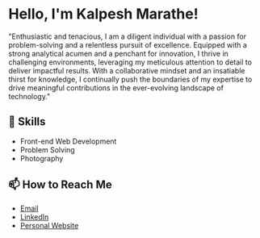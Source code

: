 # Hello, I'm Kalpesh Marathe!

"Enthusiastic and tenacious, I am a diligent individual with a passion for problem-solving and a relentless pursuit of excellence. Equipped with a strong analytical acumen and a penchant for innovation, I thrive in challenging environments, leveraging my meticulous attention to detail to deliver impactful results. With a collaborative mindset and an insatiable thirst for knowledge, I continually push the boundaries of my expertise to drive meaningful contributions in the ever-evolving landscape of technology."



## 💼 Skills

- Front-end Web Development
- Problem Solving
- Photography

## 📫 How to Reach Me

- [Email](mailto:1234kalpeshmj@gmail.com)
- [LinkedIn](https://www.linkedin.com/in/kalpesh-marathe-351364242/)
- [Personal Website](https://kalpeshmarathe.studio/)

